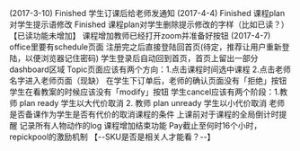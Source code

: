 (2017-3-10)
Finished 学生订课后给老师发通知 
(2017-4-4)
Finished 课程plan对学生提示语修改 
Finished 课程plan对学生删除提示修改的字样（比如已读？）【已读功能未增加】
课程增加教师已经打开zoom并准备好按钮
(2017-4-7)
office里要有schedule页面
注册完之后直接登陆回首页(待定，推荐让用户重新登陆，以便浏览器记住密码)
学生登录后自动回到首页，首页上留出一部分dashboard区域
Topic页面应该有两个方向：1.点击课程时间选中课程  2.点击老师名字进入老师页面（现缺）
在学生下订单后，老师的确认页面没有「拒绝」按钮
学生在看教案的时候应该没有「modify」按钮
学生cancel应该有两个阶段：1.教师 plan ready 学生以大代价取消  2. 教师 plan unready 学生以小代价取消
老师是否备课作为学生是否有代价的取消课程的条件
上课前对于课程的全局倒计时提醒
记录所有人物动作的log
课程增加结束功能
Pay截止至何时16个小时，
repickpool的激励机制
【--SKU是否是相关人才能看？--】